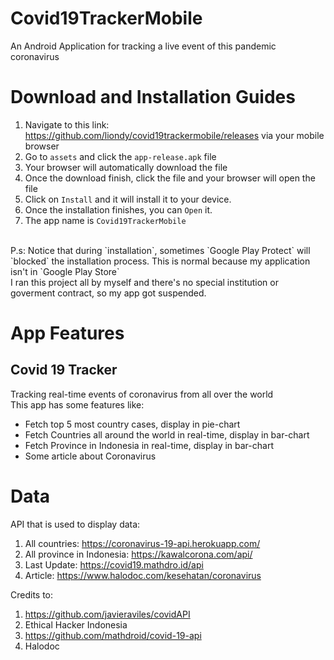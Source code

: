 # Covid19TrackerMobile
An Android Application for tracking a live event of this pandemic coronavirus

# Download and Installation Guides
1. Navigate to this link: https://github.com/liondy/covid19trackermobile/releases via your mobile browser <br>
2. Go to `assets` and click the `app-release.apk` file <br>
3. Your browser will automatically download the file <br>
4. Once the download finish, click the file and your browser will open the file <br>
5. Click on `Install` and it will install it to your device. <br>
6. Once the installation finishes, you can `Open` it. <br>
7. The app name is `Covid19TrackerMobile` <br>
<br>
P.s: Notice that during `installation`, sometimes `Google Play Protect` will `blocked` the installation process. This is normal because my application isn't in `Google Play Store` <br>
I ran this project all by myself and there's no special institution or goverment contract, so my app got suspended. <br>

# App Features
## Covid 19 Tracker
Tracking real-time events of coronavirus from all over the world <br>
This app has some features like: <br>
- Fetch top 5 most country cases, display in pie-chart <br>
- Fetch Countries all around the world in real-time, display in bar-chart <br>
- Fetch Province in Indonesia in real-time, display in bar-chart <br>
- Some article about Coronavirus <br>

# Data
API that is used to display data: <br>
1. All countries: https://coronavirus-19-api.herokuapp.com/
2. All province in Indonesia: https://kawalcorona.com/api/
3. Last Update: https://covid19.mathdro.id/api
4. Article: https://www.halodoc.com/kesehatan/coronavirus

Credits to: <br>
1. https://github.com/javieraviles/covidAPI <br>
2. Ethical Hacker Indonesia <br>
3. https://github.com/mathdroid/covid-19-api <br>
4. Halodoc
